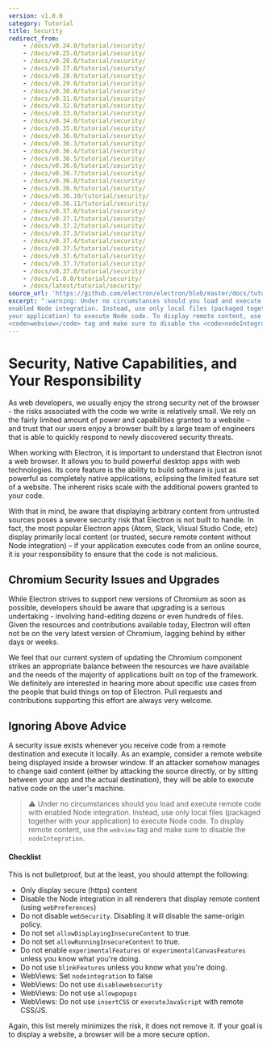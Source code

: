 ```yaml
---
version: v1.0.0
category: Tutorial
title: Security
redirect_from:
    - /docs/v0.24.0/tutorial/security/
    - /docs/v0.25.0/tutorial/security/
    - /docs/v0.26.0/tutorial/security/
    - /docs/v0.27.0/tutorial/security/
    - /docs/v0.28.0/tutorial/security/
    - /docs/v0.29.0/tutorial/security/
    - /docs/v0.30.0/tutorial/security/
    - /docs/v0.31.0/tutorial/security/
    - /docs/v0.32.0/tutorial/security/
    - /docs/v0.33.0/tutorial/security/
    - /docs/v0.34.0/tutorial/security/
    - /docs/v0.35.0/tutorial/security/
    - /docs/v0.36.0/tutorial/security/
    - /docs/v0.36.3/tutorial/security/
    - /docs/v0.36.4/tutorial/security/
    - /docs/v0.36.5/tutorial/security/
    - /docs/v0.36.6/tutorial/security/
    - /docs/v0.36.7/tutorial/security/
    - /docs/v0.36.8/tutorial/security/
    - /docs/v0.36.9/tutorial/security/
    - /docs/v0.36.10/tutorial/security/
    - /docs/v0.36.11/tutorial/security/
    - /docs/v0.37.0/tutorial/security/
    - /docs/v0.37.1/tutorial/security/
    - /docs/v0.37.2/tutorial/security/
    - /docs/v0.37.3/tutorial/security/
    - /docs/v0.37.4/tutorial/security/
    - /docs/v0.37.5/tutorial/security/
    - /docs/v0.37.6/tutorial/security/
    - /docs/v0.37.7/tutorial/security/
    - /docs/v0.37.8/tutorial/security/
    - /docs/v1.0.0/tutorial/security/
    - /docs/latest/tutorial/security/
source_url: 'https://github.com/electron/electron/blob/master/docs/tutorial/security.md'
excerpt: ":warning: Under no circumstances should you load and execute remote code with
enabled Node integration. Instead, use only local files (packaged together with
your application) to execute Node code. To display remote content, use the
<code>webview</code> tag and make sure to disable the <code>nodeIntegration</code>."
---
```


# Security, Native Capabilities, and Your Responsibility

As web developers, we usually enjoy the strong security net of the browser - the
risks associated with the code we write is relatively small. We rely on the
fairly limited amount of power and capabilities granted to a website – and trust
that our users enjoy a browser built by a large team of engineers that is able
to quickly respond to newly discovered security threats.

When working with Electron, it is important to understand that Electron isnot a
web browser. It allows you to build powerful desktop apps with web technologies.
Its core feature is the ability to build software is just as powerful as
completely native applications, eclipsing the limited feature set of a website.
The inherent risks scale with the additional powers granted to your code.

With that in mind, be aware that displaying arbitrary content from untrusted
sources poses a severe security risk that Electron is not built to handle.
In fact, the most popular Electron apps (Atom, Slack, Visual Studio Code, etc)
display primarily local content (or trusted, secure remote content without Node
integration) – if your application executes code from an online source, it is
your responsibility to ensure that the code is not malicious.

## Chromium Security Issues and Upgrades

While Electron strives to support new versions of Chromium as soon as possible,
developers should be aware that upgrading is a serious undertaking - involving
hand-editing dozens or even hundreds of files. Given the resources and
contributions available today, Electron will often not be on the very latest
version of Chromium, lagging behind by either days or weeks.

We feel that our current system of updating the Chromium component strikes an
appropriate balance between the resources we have available and the needs of the
majority of applications built on top of the framework. We definitely are
interested in hearing more about specific use cases from the people that build
things on top of Electron. Pull requests and contributions supporting this
effort are always very welcome.

## Ignoring Above Advice
A security issue exists whenever you receive code from a remote destination and
execute it locally. As an example, consider a remote website being displayed
inside a browser window. If an attacker somehow manages to change said content
(either by attacking the source directly, or by sitting between your app and
the actual destination), they will be able to execute native code on the user's
machine.

> :warning: Under no circumstances should you load and execute remote code with
enabled Node integration. Instead, use only local files (packaged together with
your application) to execute Node code. To display remote content, use the
`webview` tag and make sure to disable the `nodeIntegration`.

#### Checklist
This is not bulletproof, but at the least, you should attempt the following:

* Only display secure (https) content
* Disable the Node integration in all renderers that display remote content
  (using `webPreferences`)
* Do not disable `webSecurity`. Disabling it will disable the same-origin policy.
* Do not set `allowDisplayingInsecureContent` to true.
* Do not set `allowRunningInsecureContent` to true.
* Do not enable `experimentalFeatures` or `experimentalCanvasFeatures` unless
  you know what you're doing.
* Do not use `blinkFeatures` unless you know what you're doing.
* WebViews: Set `nodeintegration` to false
* WebViews: Do not use `disablewebsecurity`
* WebViews: Do not use `allowpopups`
* WebViews: Do not use `insertCSS` or `executeJavaScript` with remote CSS/JS.

Again, this list merely minimizes the risk, it does not remove it. If your goal
is to display a website, a browser will be a more secure option.
